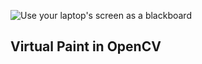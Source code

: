 ![Use your laptop's screen as a blackboard](virtual_paint.gif)
<h2><b>Virtual Paint in OpenCV</b></h2>
